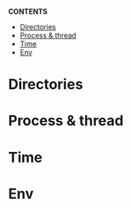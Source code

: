 **CONTENTS**
- [Directories](#directories)
- [Process \& thread](#process--thread)
- [Time](#time)
- [Env](#env)
  


# Directories
# Process & thread
# Time
# Env
